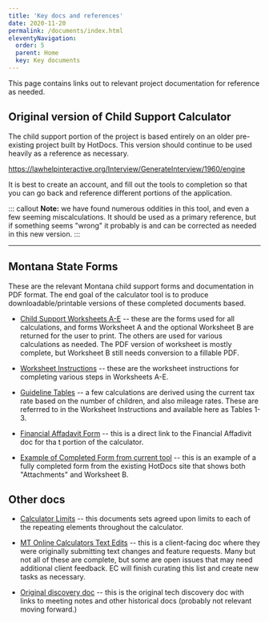 ```yaml
---
title: 'K️ey docs and references' 
date: 2020-11-20
permalink: /documents/index.html
eleventyNavigation:
  order: 5 
  parent: Home
  key: Key documents 
---
```

This page contains links out to relevant project documentation for reference as needed.

## Original version of Child Support Calculator

The child support portion of the project is based entirely on an older pre-existing project built by HotDocs. This version should continue to be used heavily as a reference as necessary.

https://lawhelpinteractive.org/Interview/GenerateInterview/1960/engine

It is best to create an account, and fill out the tools to completion so that you can go back and reference different portions of the application.

::: callout 
**Note:** we have found numerous oddities in this tool, and even a few seeming miscalculations. It should be used as a primary reference, but if something seems "wrong" it probably is and can be corrected as needed in this new version.
:::

---

## Montana State Forms

These are the relevant Montana child support forms and documentation in PDF format. The end goal of the calculator tool is to produce downloadable/printable versions of these completed documents based. 

* [Child Support Worksheets A-E](https://dphhs.mt.gov/Portals/85/csed/documents/guidelinesworksheetsA-E.pdf) -- these are the forms used for all calculations, and forms Worksheet A and the optional Worksheet B are returned for the user to print. The others are used for various calculations as needed. The PDF version of worksheet is mostly complete, but Worksheet B still needs conversion to a fillable PDF.

* [Worksheet Instructions](https://dphhs.mt.gov/Portals/85/csed/documents/GuidelineINSTRUCTIONS-GL-2016.pdf) -- these are the worksheet instructions for completing various steps in Worksheets A-E.

* [Guideline Tables](https://dphhs.mt.gov/Portals/85/csed/documents/cs404-2CSGuidelinesTables.pdf) -- a few calculations are derived using the current tax rate based on the number of children, and also mileage rates. These are referrred to in the Worksheet Instructions and available here as Tables 1-3. 

* [Financial Affadavit Form](https://dphhs.mt.gov/Portals/85/csed/documents/financialaffidavit.pdf) -- this is a direct link to the Financial Affadivit doc for tha t portion of the calculator. 

* [Example of Completed Form from current tool](https://drive.google.com/file/d/1-ujR5gCvx9IBF3jFh37aKM2ajtj1yAAu/view?usp=sharing) -- this is an example of a fully completed form from the existing HotDocs site that shows both "Attachments" and Worksheet B.


## Other docs

* [Calculator Limits](https://docs.google.com/spreadsheets/d/18YgS7KSY4mNo1hsvFraWrPjn6xhk3_5faFAMOaAJuqU/edit?usp=sharing) -- this documents sets agreed upon limits to each of the 
repeating elements throughout the calculator.

* [MT Online Calculators Text Edits](https://docs.google.com/spreadsheets/d/1IrZc_PDgFtfsX_L9FEs93Zu4wFKvWzmu8vMzrAc1Kmk/edit?usp=sharing) -- this is a client-facing doc where they were originally submitting text changes and feature requests. Many but not all of these are complete, but some are open issues that may need additional client feedback. EC will finish curating this list and create new tasks as necessary.

* [Original discovery doc](https://docs.google.com/document/d/1vQzoOqLfnKrDjS_Yw8ZAISVgVwsozhMgekUZcHHhmz8/edit?usp=sharing) -- this is the original tech discovery doc with links to meeting notes and other historical docs (probably not relevant moving forward.)
